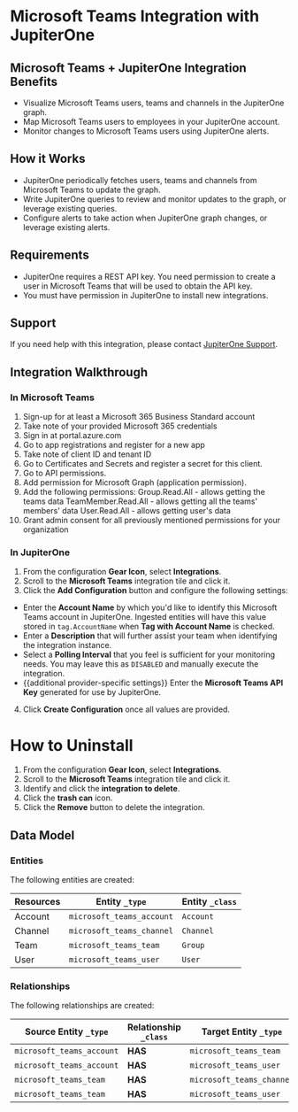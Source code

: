 # Microsoft Teams Integration with JupiterOne

## Microsoft Teams + JupiterOne Integration Benefits

*   Visualize Microsoft Teams users, teams and channels in the JupiterOne graph.
*   Map Microsoft Teams users to employees in your JupiterOne account.
*   Monitor changes to Microsoft Teams users using JupiterOne alerts.

## How it Works

*   JupiterOne periodically fetches users, teams and channels from Microsoft Teams
    to update the graph.
*   Write JupiterOne queries to review and monitor updates to the graph, or
    leverage existing queries.
*   Configure alerts to take action when JupiterOne graph changes, or leverage
    existing alerts.

## Requirements

*   JupiterOne requires a REST API key. You need permission to create a user in
    Microsoft Teams that will be used to obtain the API key.
*   You must have permission in JupiterOne to install new integrations.

## Support

If you need help with this integration, please contact
[JupiterOne Support](https://support.jupiterone.io).

## Integration Walkthrough

### In Microsoft Teams

1.  Sign-up for at least a Microsoft 365 Business Standard account
2.  Take note of your provided Microsoft 365 credentials
3.  Sign in at portal.azure.com
4.  Go to app registrations and register for a new app
5.  Take note of client ID and tenant ID
6.  Go to Certificates and Secrets and register a secret for this client.
7.  Go to API permissions.
8.  Add permission for Microsoft Graph (application permission).
9.  Add the following permissions: Group.Read.All - allows getting the teams data
    TeamMember.Read.All - allows getting all the teams' members' data
    User.Read.All - allows getting user's data
10. Grant admin consent for all previously mentioned permissions for your
    organization

### In JupiterOne

1.  From the configuration **Gear Icon**, select **Integrations**.
2.  Scroll to the **Microsoft Teams** integration tile and click it.
3.  Click the **Add Configuration** button and configure the following settings:

*   Enter the **Account Name** by which you'd like to identify this Microsoft
    Teams account in JupiterOne. Ingested entities will have this value stored in
    `tag.AccountName` when **Tag with Account Name** is checked.
*   Enter a **Description** that will further assist your team when identifying
    the integration instance.
*   Select a **Polling Interval** that you feel is sufficient for your monitoring
    needs. You may leave this as `DISABLED` and manually execute the integration.
*   {{additional provider-specific settings}} Enter the **Microsoft Teams API
    Key** generated for use by JupiterOne.

4.  Click **Create Configuration** once all values are provided.

# How to Uninstall

1.  From the configuration **Gear Icon**, select **Integrations**.
2.  Scroll to the **Microsoft Teams** integration tile and click it.
3.  Identify and click the **integration to delete**.
4.  Click the **trash can** icon.
5.  Click the **Remove** button to delete the integration.

<!-- {J1_DOCUMENTATION_MARKER_START} -->

<!--
********************************************************************************
NOTE: ALL OF THE FOLLOWING DOCUMENTATION IS GENERATED USING THE
"j1-integration document" COMMAND. DO NOT EDIT BY HAND! PLEASE SEE THE DEVELOPER
DOCUMENTATION FOR USAGE INFORMATION:

https://github.com/JupiterOne/sdk/blob/main/docs/integrations/development.md
********************************************************************************
-->

## Data Model

### Entities

The following entities are created:

| Resources | Entity `_type`            | Entity `_class` |
| --------- | ------------------------- | --------------- |
| Account   | `microsoft_teams_account` | `Account`       |
| Channel   | `microsoft_teams_channel` | `Channel`       |
| Team      | `microsoft_teams_team`    | `Group`         |
| User      | `microsoft_teams_user`    | `User`          |

### Relationships

The following relationships are created:

| Source Entity `_type`     | Relationship `_class` | Target Entity `_type`     |
| ------------------------- | --------------------- | ------------------------- |
| `microsoft_teams_account` | **HAS**               | `microsoft_teams_team`    |
| `microsoft_teams_account` | **HAS**               | `microsoft_teams_user`    |
| `microsoft_teams_team`    | **HAS**               | `microsoft_teams_channel` |
| `microsoft_teams_team`    | **HAS**               | `microsoft_teams_user`    |

<!--
********************************************************************************
END OF GENERATED DOCUMENTATION AFTER BELOW MARKER
********************************************************************************
-->

<!-- {J1_DOCUMENTATION_MARKER_END} -->
 
<!--  jupiterOneDocVersion=1-0-0 -->